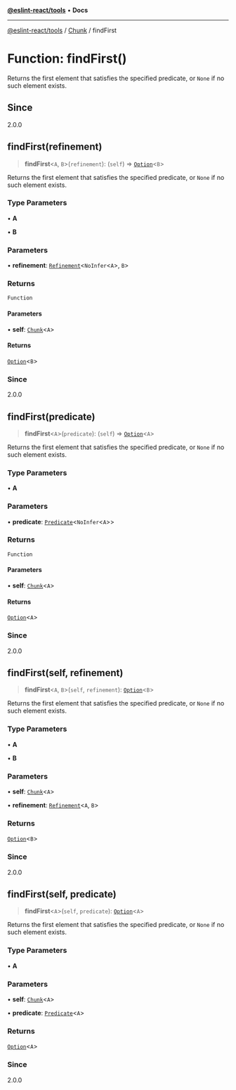 [**@eslint-react/tools**](../../../README.md) • **Docs**

***

[@eslint-react/tools](../../../README.md) / [Chunk](../README.md) / findFirst

# Function: findFirst()

Returns the first element that satisfies the specified
predicate, or `None` if no such element exists.

## Since

2.0.0

## findFirst(refinement)

> **findFirst**\<`A`, `B`\>(`refinement`): (`self`) => [`Option`](../../O/type-aliases/Option.md)\<`B`\>

Returns the first element that satisfies the specified
predicate, or `None` if no such element exists.

### Type Parameters

• **A**

• **B**

### Parameters

• **refinement**: [`Refinement`](../../Pred/interfaces/Refinement.md)\<`NoInfer`\<`A`\>, `B`\>

### Returns

`Function`

#### Parameters

• **self**: [`Chunk`](../interfaces/Chunk.md)\<`A`\>

#### Returns

[`Option`](../../O/type-aliases/Option.md)\<`B`\>

### Since

2.0.0

## findFirst(predicate)

> **findFirst**\<`A`\>(`predicate`): (`self`) => [`Option`](../../O/type-aliases/Option.md)\<`A`\>

Returns the first element that satisfies the specified
predicate, or `None` if no such element exists.

### Type Parameters

• **A**

### Parameters

• **predicate**: [`Predicate`](../../Pred/interfaces/Predicate.md)\<`NoInfer`\<`A`\>\>

### Returns

`Function`

#### Parameters

• **self**: [`Chunk`](../interfaces/Chunk.md)\<`A`\>

#### Returns

[`Option`](../../O/type-aliases/Option.md)\<`A`\>

### Since

2.0.0

## findFirst(self, refinement)

> **findFirst**\<`A`, `B`\>(`self`, `refinement`): [`Option`](../../O/type-aliases/Option.md)\<`B`\>

Returns the first element that satisfies the specified
predicate, or `None` if no such element exists.

### Type Parameters

• **A**

• **B**

### Parameters

• **self**: [`Chunk`](../interfaces/Chunk.md)\<`A`\>

• **refinement**: [`Refinement`](../../Pred/interfaces/Refinement.md)\<`A`, `B`\>

### Returns

[`Option`](../../O/type-aliases/Option.md)\<`B`\>

### Since

2.0.0

## findFirst(self, predicate)

> **findFirst**\<`A`\>(`self`, `predicate`): [`Option`](../../O/type-aliases/Option.md)\<`A`\>

Returns the first element that satisfies the specified
predicate, or `None` if no such element exists.

### Type Parameters

• **A**

### Parameters

• **self**: [`Chunk`](../interfaces/Chunk.md)\<`A`\>

• **predicate**: [`Predicate`](../../Pred/interfaces/Predicate.md)\<`A`\>

### Returns

[`Option`](../../O/type-aliases/Option.md)\<`A`\>

### Since

2.0.0
